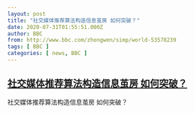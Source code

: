 ```yaml
---
layout: post
title: "社交媒体推荐算法构造信息茧房 如何突破？"
date: 2020-07-31T01:55:51.000Z
author: BBC
from: http://www.bbc.com/zhongwen/simp/world-53578239
tags: [ BBC ]
categories: [ news, BBC ]
---
```

<!--1596160551000-->
[社交媒体推荐算法构造信息茧房 如何突破？](http://www.bbc.com/zhongwen/simp/world-53578239)
------

<div>
社交媒体推荐算法构造信息茧房 如何突破？
</div>
